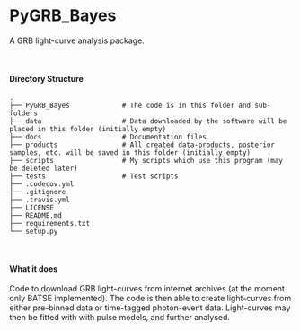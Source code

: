 # PyGRB_Bayes
A GRB light-curve analysis package.





&nbsp;
#### Directory Structure

```
.
├── PyGRB_Bayes             # The code is in this folder and sub-folders
├── data                    # Data downloaded by the software will be placed in this folder (initially empty)
├── docs                    # Documentation files
├── products                # All created data-products, posterior samples, etc. will be saved in this folder (initially empty)
├── scripts                 # My scripts which use this program (may be deleted later)
├── tests                   # Test scripts
├── .codecov.yml            
├── .gitignore               
├── .travis.yml             
├── LICENSE                 
├── README.md
├── requirements.txt
└── setup.py
```



&nbsp;
#### What it does
Code to download GRB light-curves from internet archives (at the moment only 
BATSE implemented). The code is then able to create light-curves from either pre-binned data or time-tagged photon-event data. Light-curves may then be fitted with with pulse models, and further analysed.

